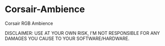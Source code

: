 # Corsair-Ambience
Corsair RGB Ambience

DISCLAIMER: USE AT YOUR OWN RISK, I'M NOT RESPONSIBLE FOR ANY DAMAGES YOU CAUSE TO YOUR SOFTWARE/HARDWARE.
